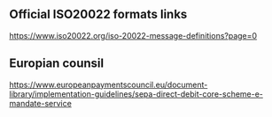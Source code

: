 ## Official ISO20022 formats links

https://www.iso20022.org/iso-20022-message-definitions?page=0

## Europian counsil

https://www.europeanpaymentscouncil.eu/document-library/implementation-guidelines/sepa-direct-debit-core-scheme-e-mandate-service
